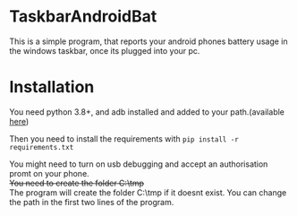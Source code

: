 # TaskbarAndroidBat
This is a simple program, that reports your android phones battery usage in the windows taskbar, once its plugged into your pc.  

# Installation

You need python 3.8+, and adb installed and added to your path.(available [here](https://developer.android.com/studio/releases/platform-tools))  

Then you need to install the requirements with `pip install -r requirements.txt`  

You might need to turn on usb debugging and accept an authorisation promt on your phone.  
<del>You need to create the folder C:\tmp </del>  
The program will create the folder C:\tmp if it doesnt exist. You can change the path in the first two lines of the program.  
#
